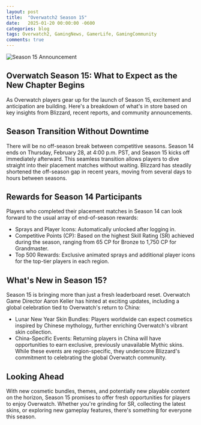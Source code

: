 ```yaml
---
layout: post
title:  "Overwatch2 Season 15"
date:   2025-01-20 00:00:00 -0600
categories: blog
tags: Overwatch2, GamingNews, GamerLife, GamingCommunity
comments: true
---
```

![Season 15 Announcement](https://bnetcmsus-a.akamaihd.net/cms/page_media/hf/HFFBQXR8NMV11706311284741.png)

## Overwatch Season 15: What to Expect as the New Chapter Begins

As Overwatch players gear up for the launch of Season 15, excitement and anticipation are building. Here's a breakdown of what's in store based on key insights from Blizzard, recent reports, and community announcements.

## Season Transition Without Downtime

There will be no off-season break between competitive seasons. Season 14 ends on Thursday, February 28, at 4:00 p.m. PST, and Season 15 kicks off immediately afterward. This seamless transition allows players to dive straight into their placement matches without waiting.
Blizzard has steadily shortened the off-season gap in recent years, moving from several days to hours between seasons.

## Rewards for Season 14 Participants

Players who completed their placement matches in Season 14 can look forward to the usual array of end-of-season rewards:

- Sprays and Player Icons: Automatically unlocked after logging in.
- Competitive Points (CP): Based on the highest Skill Rating (SR) achieved during the season, ranging from 65 CP for Bronze to 1,750 CP for Grandmaster.
- Top 500 Rewards: Exclusive animated sprays and additional player icons for the top-tier players in each region.

## What's New in Season 15?

Season 15 is bringing more than just a fresh leaderboard reset. Overwatch Game Director Aaron Keller has hinted at exciting updates, including a global celebration tied to Overwatch's return to China:

- Lunar New Year Skin Bundles: Players worldwide can expect cosmetics inspired by Chinese mythology, further enriching Overwatch's vibrant skin collection.
- China-Specific Events: Returning players in China will have opportunities to earn exclusive, previously unavailable Mythic skins. While these events are region-specific, they underscore Blizzard's commitment to celebrating the global Overwatch community.

## Looking Ahead

With new cosmetic bundles, themes, and potentially new playable content on the horizon, Season 15 promises to offer fresh opportunities for players to enjoy Overwatch. Whether you're grinding for SR, collecting the latest skins, or exploring new gameplay features, there's something for everyone this season.
